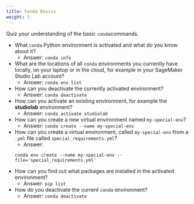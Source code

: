 ```yaml
---
title: Conda Basics
weight: 1
---
```

Quiz your understanding of the basic `conda`commands.

- What `conda` Python environment is activated and what do you know about it?
    - Answer: `conda info`
- What are the locations of all `conda` environments you currently have locally, on your 
laptop or in the cloud, for example in  your SageMaker Studio Lab account?
    - Answer: `conda env list`
- How can you deactivate the currently activated environment? 
    - Answer: `conda deactivate`
- How can you activate an existing environment, for example the **studiolab** environment?
    - Answer: `conda activate studiolab`
- How can you create a new virtual environment named `my-special-env`? 
    - Answer: `conda create --name my-special-env`
- How can you create a virtual environment, called `my-special-env` from a `.yml` file 
called `special_requirements.yml`?
    - Answer: 
    ```
    conda env create --name my-special-env --file='special_requirements.yml'
    ```
- How can you find out what packages are installed in the activated environment?
    - Answer: `pip list`
- How do you deactivate the current `conda` environment?
    - Answer: `conda deactivate`